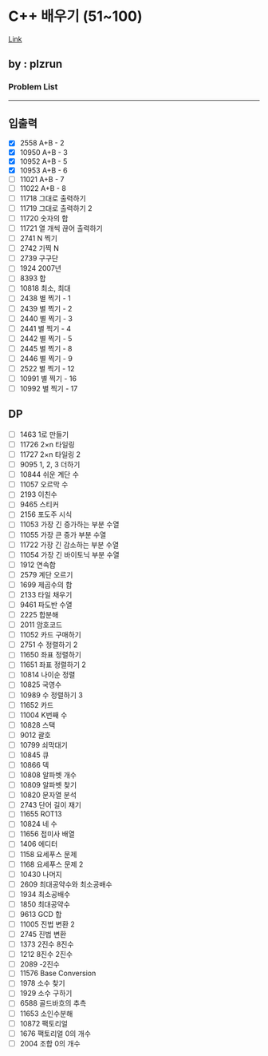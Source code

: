 # C++ 배우기 (51~100)
[Link](https://www.acmicpc.net/workbook/view/13915)

## by : plzrun

### Problem List
---

## 입출력
- [x] 2558	 A+B - 2
- [x] 10950	 A+B - 3
- [x] 10952	 A+B - 5
- [x] 10953	 A+B - 6
- [ ] 11021	 A+B - 7
- [ ] 11022	 A+B - 8
- [ ] 11718	 그대로 출력하기	
- [ ] 11719	 그대로 출력하기 2
- [ ] 11720	 숫자의 합
- [ ] 11721	 열 개씩 끊어 출력하기
- [ ] 2741	 N 찍기
- [ ] 2742	 기찍 N
- [ ] 2739	 구구단
- [ ] 1924	 2007년	
- [ ] 8393	 합
- [ ] 10818	 최소, 최대	
- [ ] 2438	 별 찍기 - 1
- [ ] 2439	 별 찍기 - 2
- [ ] 2440	 별 찍기 - 3
- [ ] 2441	 별 찍기 - 4
- [ ] 2442	 별 찍기 - 5
- [ ] 2445	 별 찍기 - 8
- [ ] 2446	 별 찍기 - 9
- [ ] 2522	 별 찍기 - 12
- [ ] 10991	 별 찍기 - 16
- [ ] 10992	 별 찍기 - 17

## DP
- [ ] 1463	 1로 만들기	
- [ ] 11726	 2×n 타일링
- [ ] 11727	 2×n 타일링 2
- [ ] 9095	 1, 2, 3 더하기
- [ ] 10844	 쉬운 계단 수	
- [ ] 11057	 오르막 수
- [ ] 2193	 이친수
- [ ] 9465	 스티커
- [ ] 2156	 포도주 시식	
- [ ] 11053	 가장 긴 증가하는 부분 수열	
- [ ] 11055	 가장 큰 증가 부분 수열
- [ ] 11722	 가장 긴 감소하는 부분 수열
- [ ] 11054	 가장 긴 바이토닉 부분 수열	
- [ ] 1912	 연속합	
- [ ] 2579	 계단 오르기	
- [ ] 1699	 제곱수의 합
- [ ] 2133	 타일 채우기
- [ ] 9461	 파도반 수열	
- [ ] 2225	 합분해
- [ ] 2011	 암호코드
- [ ] 11052	 카드 구매하기
- [ ] 2751	 수 정렬하기 2	
- [ ] 11650	 좌표 정렬하기	
- [ ] 11651	 좌표 정렬하기 2
- [ ] 10814	 나이순 정렬	
- [ ] 10825	 국영수
- [ ] 10989	 수 정렬하기 3
- [ ] 11652	 카드
- [ ] 11004	 K번째 수
- [ ] 10828	 스택	
- [ ] 9012	 괄호	
- [ ] 10799	 쇠막대기
- [ ] 10845	 큐
- [ ] 10866	 덱
- [ ] 10808	 알파벳 개수
- [ ] 10809	 알파벳 찾기	
- [ ] 10820	 문자열 분석
- [ ] 2743	 단어 길이 재기	
- [ ] 11655	 ROT13
- [ ] 10824	 네 수
- [ ] 11656	 접미사 배열
- [ ] 1406	 에디터
- [ ] 1158	 요세푸스 문제
- [ ] 1168	 요세푸스 문제 2
- [ ] 10430	 나머지	
- [ ] 2609	 최대공약수와 최소공배수	
- [ ] 1934	 최소공배수	
- [ ] 1850	 최대공약수
- [ ] 9613	 GCD 합
- [ ] 11005	 진법 변환 2
- [ ] 2745	 진법 변환
- [ ] 1373	 2진수 8진수
- [ ] 1212	 8진수 2진수
- [ ] 2089	 -2진수
- [ ] 11576	 Base Conversion
- [ ] 1978	 소수 찾기
- [ ] 1929	 소수 구하기	
- [ ] 6588	 골드바흐의 추측
- [ ] 11653	 소인수분해
- [ ] 10872	 팩토리얼	
- [ ] 1676	 팩토리얼 0의 개수	
- [ ] 2004	 조합 0의 개수